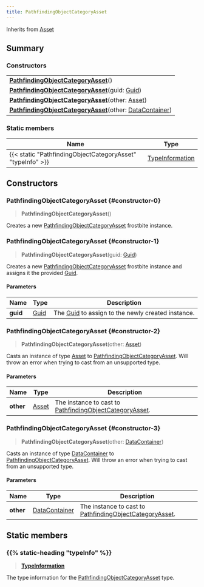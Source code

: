 ```yaml
---
title: PathfindingObjectCategoryAsset
---
```


Inherits from [Asset](/vext/ref/fb/asset)

## Summary

### Constructors

|  |
| --- |
| **[PathfindingObjectCategoryAsset](#constructor-0)**() |
| **[PathfindingObjectCategoryAsset](#constructor-1)**(guid: [Guid](/vext/ref/shared/type/guid)) |
| **[PathfindingObjectCategoryAsset](#constructor-2)**(other: [Asset](/vext/ref/fb/asset)) |
| **[PathfindingObjectCategoryAsset](#constructor-3)**(other: [DataContainer](/vext/ref/shared/type/datacontainer)) |

### Static members

| Name | Type |
| ---- | ---- |
| {{< static "PathfindingObjectCategoryAsset" "typeInfo" >}} | [TypeInformation](/vext/ref/shared/type/typeinformation) |

## Constructors

### PathfindingObjectCategoryAsset {#constructor-0}

> **PathfindingObjectCategoryAsset**()

Creates a new [PathfindingObjectCategoryAsset](/vext/ref/fb/pathfindingobjectcategoryasset) frostbite instance.

### PathfindingObjectCategoryAsset {#constructor-1}

> **PathfindingObjectCategoryAsset**(guid: [Guid](/vext/ref/shared/type/guid))

Creates a new [PathfindingObjectCategoryAsset](/vext/ref/fb/pathfindingobjectcategoryasset) frostbite instance and assigns it the provided [Guid](/vext/ref/shared/type/guid).

#### Parameters

| Name | Type | Description |
| ---- | ---- | ----------- |
| **guid** | [Guid](/vext/ref/shared/type/guid) | The [Guid](/vext/ref/shared/type/guid) to assign to the newly created instance. |

### PathfindingObjectCategoryAsset {#constructor-2}

> **PathfindingObjectCategoryAsset**(other: [Asset](/vext/ref/fb/asset))

Casts an instance of type [Asset](/vext/ref/fb/asset) to [PathfindingObjectCategoryAsset](/vext/ref/fb/pathfindingobjectcategoryasset). Will throw an error when trying to cast from an unsupported type.

#### Parameters

| Name | Type | Description |
| ---- | ---- | ----------- |
| **other** | [Asset](/vext/ref/fb/asset) | The instance to cast to [PathfindingObjectCategoryAsset](/vext/ref/fb/pathfindingobjectcategoryasset). |

### PathfindingObjectCategoryAsset {#constructor-3}

> **PathfindingObjectCategoryAsset**(other: [DataContainer](/vext/ref/shared/type/datacontainer))

Casts an instance of type [DataContainer](/vext/ref/shared/type/datacontainer) to [PathfindingObjectCategoryAsset](/vext/ref/fb/pathfindingobjectcategoryasset). Will throw an error when trying to cast from an unsupported type.

#### Parameters

| Name | Type | Description |
| ---- | ---- | ----------- |
| **other** | [DataContainer](/vext/ref/shared/type/datacontainer) | The instance to cast to [PathfindingObjectCategoryAsset](/vext/ref/fb/pathfindingobjectcategoryasset). |

## Static members

### {{% static-heading "typeInfo" %}}

> **[TypeInformation](/vext/ref/shared/type/typeinformation)**

The type information for the [PathfindingObjectCategoryAsset](/vext/ref/fb/pathfindingobjectcategoryasset) type.

